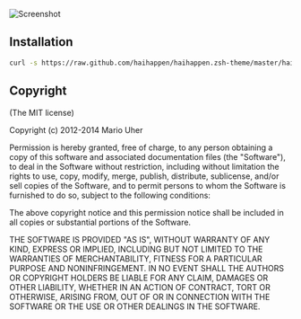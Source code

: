 ![Screenshot](https://www.evernote.com/shard/s42/sh/ce3ab77d-6818-428a-8ea7-b88cdcb2ddec/222fb59458a836c783c4cec0a0249047/res/aeae1997-c329-499c-aa8c-63d0b1d69c19/%7E-Code-Other-rails.png)

## Installation

```sh
curl -s https://raw.github.com/haihappen/haihappen.zsh-theme/master/haihappen.zsh-theme > ~/.oh-my-zsh/themes/haihappen.zsh-theme
```

## Copyright

(The MIT license)

Copyright (c) 2012-2014 Mario Uher

Permission is hereby granted, free of charge, to any person obtaining
a copy of this software and associated documentation files (the
"Software"), to deal in the Software without restriction, including
without limitation the rights to use, copy, modify, merge, publish,
distribute, sublicense, and/or sell copies of the Software, and to
permit persons to whom the Software is furnished to do so, subject to
the following conditions:

The above copyright notice and this permission notice shall be
included in all copies or substantial portions of the Software.

THE SOFTWARE IS PROVIDED "AS IS", WITHOUT WARRANTY OF ANY KIND,
EXPRESS OR IMPLIED, INCLUDING BUT NOT LIMITED TO THE WARRANTIES OF
MERCHANTABILITY, FITNESS FOR A PARTICULAR PURPOSE AND
NONINFRINGEMENT. IN NO EVENT SHALL THE AUTHORS OR COPYRIGHT HOLDERS BE
LIABLE FOR ANY CLAIM, DAMAGES OR OTHER LIABILITY, WHETHER IN AN ACTION
OF CONTRACT, TORT OR OTHERWISE, ARISING FROM, OUT OF OR IN CONNECTION
WITH THE SOFTWARE OR THE USE OR OTHER DEALINGS IN THE SOFTWARE.
